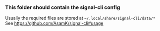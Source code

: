 ### This folder should contain the signal-cli config

Usually the required files are stored at `~/.local/share/signal-cli/data/*`
See https://github.com/AsamK/signal-cli#usage
